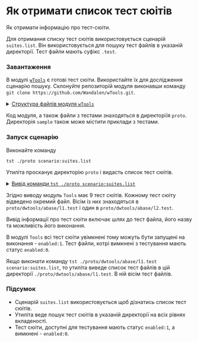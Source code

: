 # Як отримати список тест сюітів

Як отримати інформацію про тест-сюіти.

Для отримання списку тест сюітів використовується сценарій `suites.list`. Він використовується для пошуку тест файлів в указаній директорії. Тест файли мають суфікс `.test`.

### Завантаження

В модулі [`wTools`](<https://github.com/Wandalen/wTools>) є готові тест сюіти. Використайте їх для дослідження сценарію пошуку. Склонуйте репозиторій модуля виконавши команду `git clone https://github.com/Wandalen/wTools.git`.

<details>
  <summary><u>Структура файлів модуля <code>wTools</code></u></summary>

```
wTools
   ├── .git
   ├── doc
   ├── out
   ├── proto
   ├── sample
   ├── ...
   └── package.json

```

</details>

Код модуля, а також файли з тестами знаходяться в директоріїя `proto`. Директорія `sample` також може містити приклади з тестами.

### Запуск сценарію

Виконайте команду

```
tst ./proto scenario:suites.list
```

Утиліта просканує директорію `proto` і видасть список тест сюітів.

<details>
  <summary><u>Вивід команди <code>tst ./proto scenario:suites.list</code></u></summary>

```
[user@user ~]$ tst ./proto scenario:suites.list

/.../wTools/proto/dwtools/abase/l1.test/Array.test.s:19500 - enabled
/.../wTools/proto/dwtools/abase/l1.test/Diagnostics.test.s:309 - enabled
/.../wTools/proto/dwtools/abase/l1.test/Entity.test.s:808 - enabled
/.../wTools/proto/dwtools/abase/l1.test/Map.test.s:4034 - enabled
/.../wTools/proto/dwtools/abase/l1.test/Regexp.test.s:1749 - enabled
/.../wTools/proto/dwtools/abase/l1.test/Routine.test.s:1558 - enabled
/.../wTools/proto/dwtools/abase/l1.test/String.test.s:3887 - enabled
/.../wTools/proto/dwtools/abase/l1.test/Typing.test.s:97 - enabled
/.../wTools/proto/dwtools/abase/l2.test/StringTools.test.s:10462 - enabled
9 test suites

```

</details>

Згідно виводу модуль `Tools` має 9 тест сюітів. Кожному тест сюіту відведено окремий файл. Вісім із них знаходяться в `proto/dwtools/abase/l1.test` і один в `proto/dwtools/abase/l2.test`.

Вивід інформації про тест сюіти включає шлях до тест файла, його назву та можливість його виконання.

В модулі `Tools` всі тест сюіти увімкнені тому можуть бути запущені на виконання - `enabled:1`. Тест файли, котрі вимкнені з тестування мають статус `enabled:0`.

Якщо виконати команду `tst ./proto/dwtools/abase/l1.test scenario:suites.list`, то утиліта виведе список тест файлів в цій директорії `./proto/dwtools/abase/l1.test`. В ній вісім тест файлів.

### Підсумок

- Сценарій `suites.list` використовується щоб дізнатись список тест сюітів.
- Утиліта веде пошук тест сюітів в указаній директорії на всіх рівнях вкладеності.
- Тест сюіти, доступні для тестування мають статус `enabled:1`, а вимкнені - `enabled:0`.
